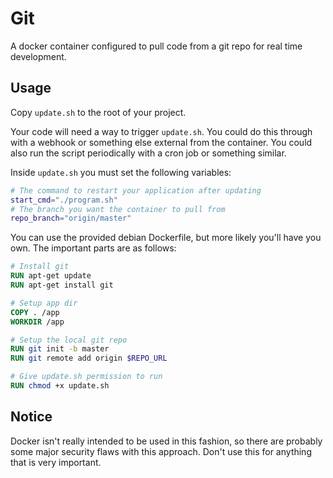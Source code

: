 # Git
A docker container configured to pull code from a git repo for real time development.

## Usage
Copy `update.sh` to the root of your project.

Your code will need a way to trigger `update.sh`. You could do this through with a webhook
or something else external from the container. You could also run the script periodically with
a cron job or something similar.

Inside `update.sh` you must set the following variables:
```bash
# The command to restart your application after updating
start_cmd="./program.sh"
# The branch you want the container to pull from
repo_branch="origin/master"
```

You can use the provided debian Dockerfile, but more likely you'll have you own.
The important parts are as follows:
```dockerfile
# Install git
RUN apt-get update
RUN apt-get install git

# Setup app dir
COPY . /app
WORKDIR /app

# Setup the local git repo
RUN git init -b master
RUN git remote add origin $REPO_URL

# Give update.sh permission to run
RUN chmod +x update.sh
```

## Notice

Docker isn't really intended to be used in this fashion, so there are probably some major security
flaws with this approach. Don't use this for anything that is very important.